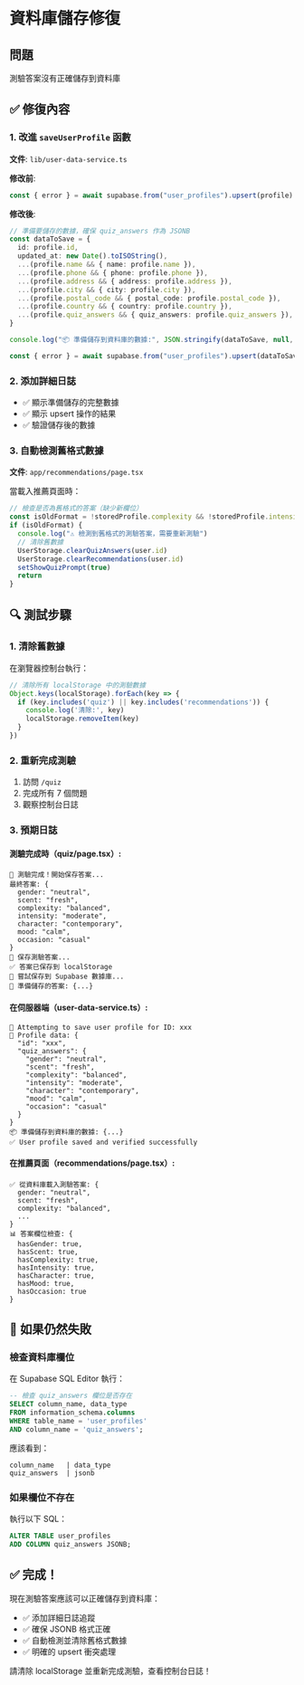 # 資料庫儲存修復

## 問題
測驗答案沒有正確儲存到資料庫

## ✅ 修復內容

### 1. 改進 `saveUserProfile` 函數
**文件**: `lib/user-data-service.ts`

**修改前**:
```typescript
const { error } = await supabase.from("user_profiles").upsert(profile)
```

**修改後**:
```typescript
// 準備要儲存的數據，確保 quiz_answers 作為 JSONB
const dataToSave = {
  id: profile.id,
  updated_at: new Date().toISOString(),
  ...(profile.name && { name: profile.name }),
  ...(profile.phone && { phone: profile.phone }),
  ...(profile.address && { address: profile.address }),
  ...(profile.city && { city: profile.city }),
  ...(profile.postal_code && { postal_code: profile.postal_code }),
  ...(profile.country && { country: profile.country }),
  ...(profile.quiz_answers && { quiz_answers: profile.quiz_answers }),
}

console.log("📦 準備儲存到資料庫的數據:", JSON.stringify(dataToSave, null, 2))

const { error } = await supabase.from("user_profiles").upsert(dataToSave, { onConflict: 'id' })
```

### 2. 添加詳細日誌
- ✅ 顯示準備儲存的完整數據
- ✅ 顯示 upsert 操作的結果
- ✅ 驗證儲存後的數據

### 3. 自動檢測舊格式數據
**文件**: `app/recommendations/page.tsx`

當載入推薦頁面時：
```typescript
// 檢查是否為舊格式的答案（缺少新欄位）
const isOldFormat = !storedProfile.complexity && !storedProfile.intensity && !storedProfile.character && !storedProfile.occasion
if (isOldFormat) {
  console.log("⚠️ 檢測到舊格式的測驗答案，需要重新測驗")
  // 清除舊數據
  UserStorage.clearQuizAnswers(user.id)
  UserStorage.clearRecommendations(user.id)
  setShowQuizPrompt(true)
  return
}
```

## 🔍 測試步驟

### 1. 清除舊數據
在瀏覽器控制台執行：
```javascript
// 清除所有 localStorage 中的測驗數據
Object.keys(localStorage).forEach(key => {
  if (key.includes('quiz') || key.includes('recommendations')) {
    console.log('清除:', key)
    localStorage.removeItem(key)
  }
})
```

### 2. 重新完成測驗
1. 訪問 `/quiz`
2. 完成所有 7 個問題
3. 觀察控制台日誌

### 3. 預期日誌

#### 測驗完成時（quiz/page.tsx）:
```
🎉 測驗完成！開始保存答案...
最終答案: {
  gender: "neutral",
  scent: "fresh",
  complexity: "balanced",
  intensity: "moderate",
  character: "contemporary",
  mood: "calm",
  occasion: "casual"
}
💾 保存測驗答案...
✅ 答案已保存到 localStorage
🔄 嘗試保存到 Supabase 數據庫...
📝 準備儲存的答案: {...}
```

#### 在伺服器端（user-data-service.ts）:
```
💾 Attempting to save user profile for ID: xxx
📝 Profile data: {
  "id": "xxx",
  "quiz_answers": {
    "gender": "neutral",
    "scent": "fresh",
    "complexity": "balanced",
    "intensity": "moderate",
    "character": "contemporary",
    "mood": "calm",
    "occasion": "casual"
  }
}
📦 準備儲存到資料庫的數據: {...}
✅ User profile saved and verified successfully
```

#### 在推薦頁面（recommendations/page.tsx）:
```
✅ 從資料庫載入測驗答案: {
  gender: "neutral",
  scent: "fresh",
  complexity: "balanced",
  ...
}
📊 答案欄位檢查: {
  hasGender: true,
  hasScent: true,
  hasComplexity: true,
  hasIntensity: true,
  hasCharacter: true,
  hasMood: true,
  hasOccasion: true
}
```

## 🔧 如果仍然失敗

### 檢查資料庫欄位
在 Supabase SQL Editor 執行：
```sql
-- 檢查 quiz_answers 欄位是否存在
SELECT column_name, data_type 
FROM information_schema.columns 
WHERE table_name = 'user_profiles' 
AND column_name = 'quiz_answers';
```

應該看到：
```
column_name   | data_type
quiz_answers  | jsonb
```

### 如果欄位不存在
執行以下 SQL：
```sql
ALTER TABLE user_profiles 
ADD COLUMN quiz_answers JSONB;
```

## ✅ 完成！

現在測驗答案應該可以正確儲存到資料庫：
- ✅ 添加詳細日誌追蹤
- ✅ 確保 JSONB 格式正確
- ✅ 自動檢測並清除舊格式數據
- ✅ 明確的 upsert 衝突處理

請清除 localStorage 並重新完成測驗，查看控制台日誌！
